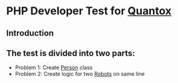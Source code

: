 # PHP Developer Test for [Quantox](http://quantox.com)

## Introduction
The test is divided into two parts:
--------------
* Problem 1: Create [Person](https://github.com/malizec/quantox-test/tree/master/person-test) class
* Problem 2: Create logic for two [Robots](https://github.com/malizec/quantox-test/tree/master/robot-test) on same line
